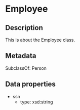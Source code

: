# Employee

## Description

This is about the Employee class.

## Metadata

SubclassOf: Person

## Data properties

- ssn
  - type: xsd:string

